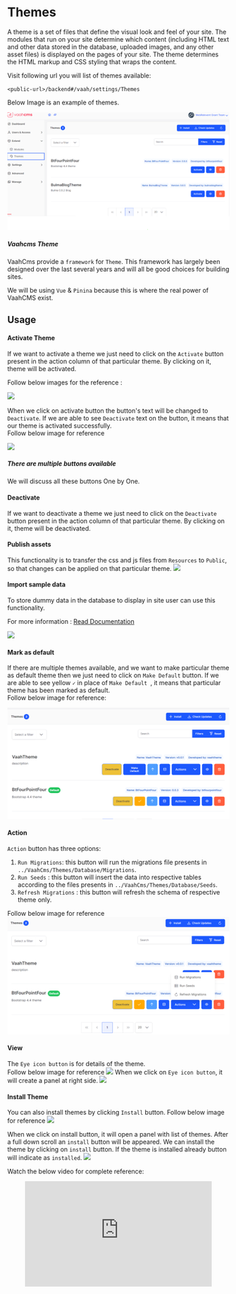 # Themes

A theme is a set of files that define the visual look and feel of your site. The modules that run on your site determine which content (including HTML text and other data stored in the database, uploaded images, and any other asset files) is displayed on the pages of your site. The theme determines the HTML markup and CSS styling that wraps the content.



Visit following url you will list of themes available:
```http request
<public-url>/backend#/vaah/settings/Themes
```
Below Image is an example of themes.

<img src="/images/2.x-themes-1.png">


##### Vaahcms Theme

VaahCms provide a `framework` for `Theme`. This framework has largely been designed over the last several years and will all be good choices for building sites.

We will be using `Vue` & `Pinina` because this is where the real power of VaahCMS exist.

## Usage

#### Activate Theme

If we want to activate a theme we just need to click on the  `Activate` button present in the action column of that particular theme. By clicking on it, theme will be activated.

Follow below images for the reference :

<img src="http://img-v5.getdemo.dev/screenshot/pTvjRjUL2R.png">

When we click on activate button the button's text will be changed to ```Deactivate```.
If we are able to see ```Deactivate``` text on the button, it means that our theme is activated successfully.   
Follow below image for reference

<img src="http://img-v5.getdemo.dev/screenshot/9V0ndnyVxY.png">   

##### There are multiple buttons available
We will discuss all these buttons One by One.

#### Deactivate
If we want to deactivate a theme we just need to click on the  `Deactivate` button present in the action column of that particular theme. By clicking on it, theme will be deactivated.


#### Publish assets

This functionality is to transfer the css and js files from `Resources` to `Public`, so that changes can be applied on that particular theme.
<img src="http://img-v5.getdemo.dev/screenshot/JrnaRuq5bF.png">

#### Import sample data

To store dummy data in the database to display in site user can use this functionality.

For more information : [Read Documentation](/vaahcms-2/theme/import-data)

<img src="http://img-v5.getdemo.dev/screenshot/8sJwnRQNa3.png">

#### Mark as default

If there are multiple themes available, and we want to make particular theme as default
theme then we just need to click on    `Make Default` button.
If we are able to see yellow `✓` in place of ```Make Default ```, it means that particular theme 
has been marked as default.   
Follow below image for reference:

<img src="/images/2.x-themes-6.png">

#### Action

`Action` button has three options:   
1. `Run Migrations`: this button will run the migrations file presents in `../VaahCms/Themes/Database/Migrations`. 
2. `Run Seeds` : this button will insert the data into respective tables according to the files presents in `../VaahCms/Themes/Database/Seeds`.
3. `Refresh Migrations` : this button will refresh the schema of respective theme only.

Follow below image for reference
<img src="/images/2.x-themes-7.png">

#### View

The `Eye icon button` is for details of the theme.   
Follow below image for reference
<img src="http://img-v5.getdemo.dev/screenshot/t50bhDvahR.png">
When we click on `Eye icon button`, it will create a panel at right side.
<img src="http://img-v5.getdemo.dev/screenshot/eYtYS2JaGU.png">

#### Install Theme

You can also install themes by clicking `Install` button.
Follow below image for reference
<img src="http://img-v5.getdemo.dev/screenshot/8KNDGhdZJJ.png">

When we click on install button, it will open a panel with list of themes.
After a full down scroll an `install` button will be appeared. We can install the theme by clicking on ```install``` button.
If the theme is installed already button will indicate as `installed`.
<img src="http://img-v5.getdemo.dev/screenshot/0fVHpcAhrR.png">

Watch the below video for complete reference:

<figure>
  <iframe src="https://www.youtube.com/embed/Zm-qX9LUTAs" frameborder="0" allowfullscreen="true" style="width: 100%; aspect-ratio: 16/9;"> </iframe>
</figure>










